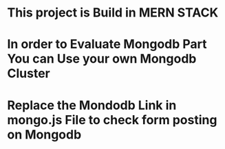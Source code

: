 # This project is Build in MERN STACK

# In order to Evaluate Mongodb Part You can Use your own Mongodb Cluster

# Replace the Mondodb Link in mongo.js File to check form posting on Mongodb
